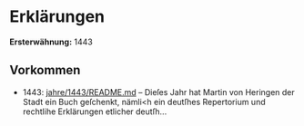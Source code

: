 # Erklärungen

**Ersterwähnung:** 1443

## Vorkommen
- 1443: [jahre/1443/README.md](../jahre/1443/README.md) – Dieſes Jahr hat Martin von Heringen der Stadt ein
Buch geſchenkt, nämli<h ein deutſhes Repertorium und
rechtlihe Erklärungen etlicher deutſh...
